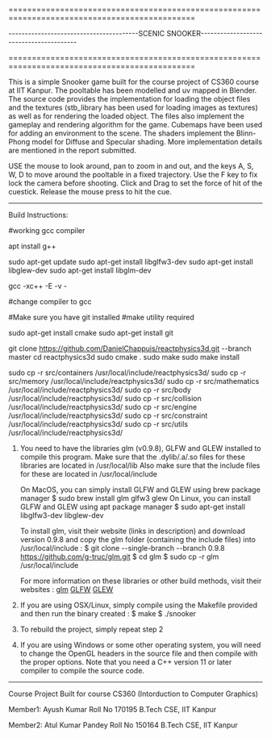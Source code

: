 ==============================================================================================

----------------------------------------SCENIC SNOOKER----------------------------------------

==============================================================================================

This is a simple Snooker game built for the course project of CS360 course at IIT Kanpur.
The pooltable has been modelled and uv mapped in Blender. The source code provides the
implementation for loading the object files and the textures (stb_library has been
used for loading images as textures) as well as for rendering the loaded object. The files
also implement the gameplay and rendering algorithm for the game. Cubemaps have been used for
adding an environment to the scene. The shaders implement the Blinn-Phong model for Diffuse 
and Specular shading. More implementation details are mentioned in the report submitted.

USE the mouse to look around, pan to zoom in and out, and the keys A, S, W, D to move 
around the pooltable in a fixed trajectory. Use the F key to fix lock the camera before shooting.
Click and Drag to set the force of hit of the cuestick. Release the mouse press to hit the cue.

-----------------------------------------------------------------------------------

Build Instructions:

#working gcc compiler

apt install g++

sudo apt-get update
sudo apt-get install libglfw3-dev
sudo apt-get install libglew-dev
sudo apt-get install libglm-dev

gcc -xc++ -E -v -


#change compiler to gcc

#Make sure you have git installed 
#make utility required

sudo apt-get install cmake
sudo apt-get install git


git clone https://github.com/DanielChappuis/reactphysics3d.git --branch master
cd reactphysics3d
sudo cmake .
sudo make
sudo make install

sudo cp -r src/containers /usr/local/include/reactphysics3d/
sudo cp -r src/memory /usr/local/include/reactphysics3d/
sudo cp -r src/mathematics /usr/local/include/reactphysics3d/
sudo cp -r src/body /usr/local/include/reactphysics3d/
sudo cp -r src/collision /usr/local/include/reactphysics3d/
sudo cp -r src/engine /usr/local/include/reactphysics3d/
sudo cp -r src/constraint /usr/local/include/reactphysics3d/
sudo cp -r src/utils /usr/local/include/reactphysics3d/

1. You need to have the libraries glm (v0.9.8), GLFW and GLEW installed to compile this program.
   Make sure that the .dylib/.a/.so files for these libraries are located in /usr/local/lib
   Also make sure that the include files for these are located in /usr/local/include

   On MacOS, you can simply install GLFW and GLEW using brew package manager
   		$ sudo brew install glm glfw3 glew
   On Linux, you can install GLFW and GLEW using apt package manager
   		$ sudo apt-get install libglfw3-dev libglew-dev

   To install glm, visit their website (links in description) and download version 0.9.8
   and copy the glm folder (containing the include files) into /usr/local/include :
         $ git clone --single-branch --branch 0.9.8 https://github.com/g-truc/glm.git
         $ cd glm
         $ sudo cp -r glm /usr/local/include

   For more information on these libraries or other build methods, visit their websites : 
   [glm](https://glm.g-truc.net/0.9.9/index.html)
   [GLFW](https://www.glfw.org/)
   [GLEW](http://glew.sourceforge.net/)

2. If you are using OSX/Linux, simply compile using the Makefile provided and then 
   run the binary created :
		$ make
		$ ./snooker

3. To rebuild the project, simply repeat step 2

4. If you are using Windows or some other operating system, you will need to change
   the OpenGL headers in the source file and then compile with the proper options. 
   Note that you need a C++ version 11 or later compiler to compile the source code.

-----------------------------------------------------------------------------------


Course Project
Built for course CS360 (Intorduction to Computer Graphics)

Member1: 
Ayush Kumar
Roll No 170195
B.Tech CSE, IIT Kanpur

Member2: 
Atul Kumar Pandey
Roll No 150164
B.Tech CSE, IIT Kanpur


